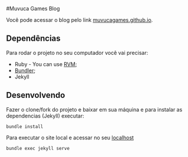 #Muvuca Games Blog

Você pode acessar o blog pelo link [muvucagames.github.io](http://muvucagames.github.io/).

## Dependências

Para rodar o projeto no seu computador você vai precisar:

* Ruby - You can use [RVM](http://rvm.io);
* [Bundler](http://bundler.io/);
* Jekyll

## Desenvolvendo

Fazer o clone/fork do projeto e baixar em sua máquina e para instalar as dependencias (Jekyll) executar:
```
bundle install
```

Para executar o site local e acessar no seu [localhost](http://localhost:4000)

```
bundle exec jekyll serve
```
